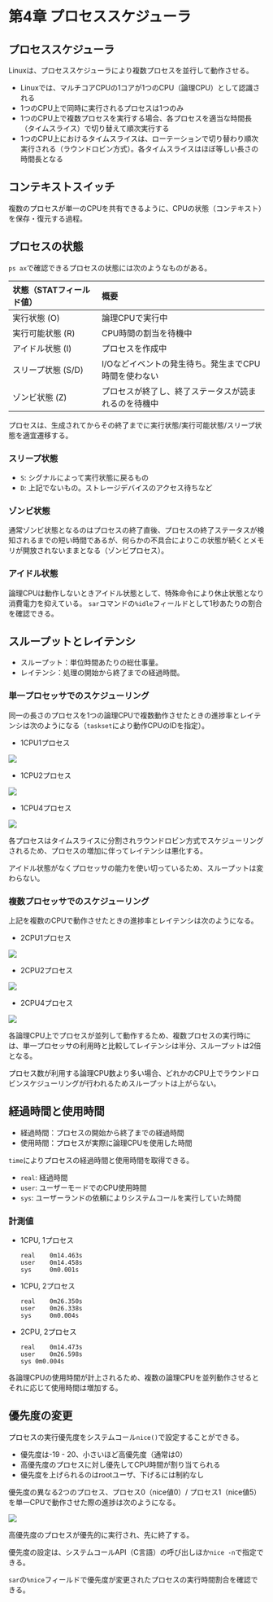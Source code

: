 # 第4章 プロセススケジューラ

## プロセススケジューラ

Linuxは、プロセススケジューラにより複数プロセスを並行して動作させる。

- Linuxでは、マルチコアCPUの1コアが1つのCPU（論理CPU）として認識される
- 1つのCPU上で同時に実行されるプロセスは1つのみ
- 1つのCPU上で複数プロセスを実行する場合、各プロセスを適当な時間長（タイムスライス）で切り替えて順次実行する
- 1つのCPU上におけるタイムスライスは、ローテーションで切り替わり順次実行される（ラウンドロビン方式）。各タイムスライスはほぼ等しい長さの時間長となる

## コンテキストスイッチ

複数のプロセスが単一のCPUを共有できるように、CPUの状態（コンテキスト）を保存・復元する過程。

## プロセスの状態

`ps ax`で確認できるプロセスの状態には次のようなものがある。

| 状態（STATフィールド値） | 概要 |
| :- | :- |
| 実行状態 (O) | 論理CPUで実行中 |
| 実行可能状態 (R) | CPU時間の割当を待機中 |
| アイドル状態 (I) | プロセスを作成中 |
| スリープ状態 (S/D) | I/Oなどイベントの発生待ち。発生までCPU時間を使わない |
| ゾンビ状態 (Z) | プロセスが終了し、終了ステータスが読まれるのを待機中 |

プロセスは、生成されてからその終了までに実行状態/実行可能状態/スリープ状態を適宜遷移する。

### スリープ状態

- `S`: シグナルによって実行状態に戻るもの
- `D`: 上記でないもの。ストレージデバイスのアクセス待ちなど

### ゾンビ状態

通常ゾンビ状態となるのはプロセスの終了直後、プロセスの終了ステータスが検知されるまでの短い時間であるが、何らかの不具合によりこの状態が続くとメモリが開放されないままとなる（ゾンビプロセス）。

### アイドル状態

論理CPUは動作しないときアイドル状態として、特殊命令により休止状態となり消費電力を抑えている。
`sar`コマンドの`%idle`フィールドとして1秒あたりの割合を確認できる。

## スループットとレイテンシ

- スループット：単位時間あたりの総仕事量。
- レイテンシ：処理の開始から終了までの経過時間。

### 単一プロセッサでのスケジューリング

同一の長さのプロセスを1つの論理CPUで複数動作させたときの進捗率とレイテンシは次のようになる（`taskset`により動作CPUのIDを指定）。

- 1CPU1プロセス

![](./log/4-a.png)

- 1CPU2プロセス

![](./log/4-b.png)

- 1CPU4プロセス

![](./log/4-c.png)

各プロセスはタイムスライスに分割されラウンドロビン方式でスケジューリングされるため、プロセスの増加に伴ってレイテンシは悪化する。

アイドル状態がなくプロセッサの能力を使い切っているため、スループットは変わらない。

### 複数プロセッサでのスケジューリング

上記を複数のCPUで動作させたときの進捗率とレイテンシは次のようになる。

- 2CPU1プロセス

![](./log/4-d.png)

- 2CPU2プロセス

![](./log/4-e.png)

- 2CPU4プロセス

![](./log/4-f.png)

各論理CPU上でプロセスが並列して動作するため、複数プロセスの実行時には、単一プロセッサの利用時と比較してレイテンシは半分、スループットは2倍となる。

プロセス数が利用する論理CPU数より多い場合、どれかのCPU上でラウンドロビンスケジューリングが行われるためスループットは上がらない。

## 経過時間と使用時間

- 経過時間：プロセスの開始から終了までの経過時間
- 使用時間：プロセスが実際に論理CPUを使用した時間

`time`によりプロセスの経過時間と使用時間を取得できる。

- `real`: 経過時間
- `user`: ユーザーモードでのCPU使用時間
- `sys`: ユーザーランドの依頼によりシステムコールを実行していた時間

### 計測値

- 1CPU, 1プロセス

    ```
    real	0m14.463s
    user	0m14.458s
    sys	    0m0.001s
    ```

- 1CPU, 2プロセス

    ```
    real	0m26.350s
    user	0m26.338s
    sys	    0m0.004s
    ```

- 2CPU, 2プロセス

    ```
    real	0m14.473s
    user	0m26.598s
    sys	0m0.004s
    ```

各論理CPUの使用時間が計上されるため、複数の論理CPUを並列動作させるとそれに応じて使用時間は増加する。

## 優先度の変更

プロセスの実行優先度をシステムコール`nice()`で設定することができる。

- 優先度は-19 - 20、小さいほど高優先度（通常は0）
- 高優先度のプロセスに対し優先してCPU時間が割り当てられる
- 優先度を上げられるのはrootユーザ、下げるには制約なし

優先度の異なる2つのプロセス、プロセス0（nice値0）/ プロセス1（nice値5）を単一CPUで動作させた際の進捗は次のようになる。

![](./log/nice_cpu1_proc2.png)

高優先度のプロセスが優先的に実行され、先に終了する。

優先度の設定は、システムコールAPI（C言語）の呼び出しほか`nice -n`で指定できる。

`sar`の`%nice`フィールドで優先度が変更されたプロセスの実行時間割合を確認できる。
